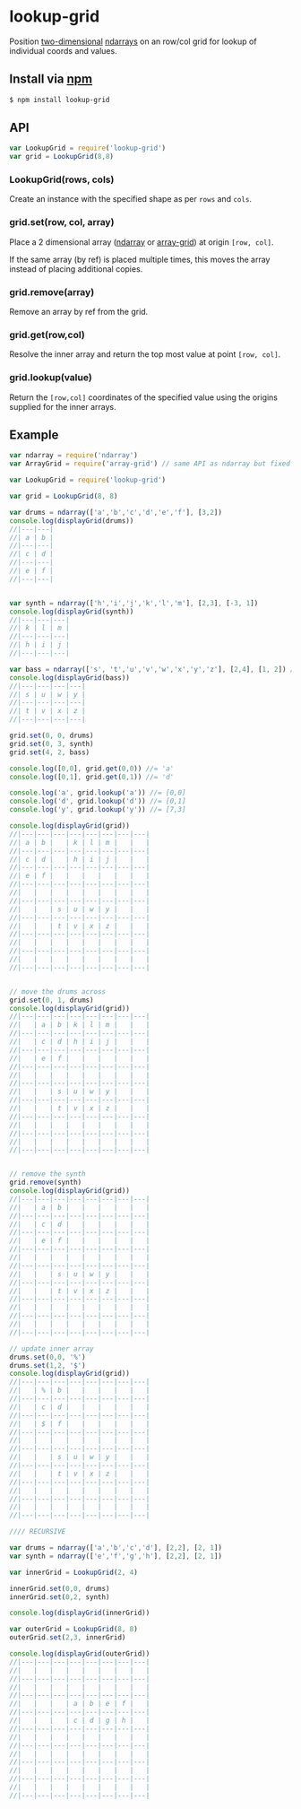 lookup-grid
===

Position [two-dimensional](https://github.com/mmckegg/array-grid) [ndarrays](https://github.com/mikolalysenko/ndarray) on an row/col grid for lookup of individual coords and values.

## Install via [npm](http://npmjs.com/packages/lookup-grid)

```bash
$ npm install lookup-grid
```

## API

```js
var LookupGrid = require('lookup-grid')
var grid = LookupGrid(8,8)
```

### LookupGrid(rows, cols)

Create an instance with the specified shape as per `rows` and `cols`.

### grid.set(row, col, array)

Place a 2 dimensional array ([ndarray](https://github.com/mikolalysenko/ndarray) or [array-grid](https://github.com/mmckegg/array-grid)) at origin `[row, col]`.

If the same array (by ref) is placed multiple times, this moves the array instead of placing additional copies.

### grid.remove(array)

Remove an array by ref from the grid.

### grid.get(row,col)

Resolve the inner array and return the top most value at point `[row, col]`.

### grid.lookup(value)

Return the `[row,col]` coordinates of the specified value using the origins supplied for the inner arrays.

## Example

```js
var ndarray = require('ndarray')
var ArrayGrid = require('array-grid') // same API as ndarray but fixed at 2d

var LookupGrid = require('lookup-grid')

var grid = LookupGrid(8, 8)

var drums = ndarray(['a','b','c','d','e','f'], [3,2])
console.log(displayGrid(drums))
//|---|---|
//| a | b |
//|---|---|
//| c | d |
//|---|---|
//| e | f |
//|---|---|


var synth = ndarray(['h','i','j','k','l','m'], [2,3], [-3, 1])
console.log(displayGrid(synth))
//|---|---|---|
//| k | l | m |
//|---|---|---|
//| h | i | j |
//|---|---|---|

var bass = ndarray(['s', 't','u','v','w','x','y','z'], [2,4], [1, 2]) // col major
console.log(displayGrid(bass))
//|---|---|---|---|
//| s | u | w | y |
//|---|---|---|---|
//| t | v | x | z |
//|---|---|---|---|

grid.set(0, 0, drums)
grid.set(0, 3, synth)
grid.set(4, 2, bass)

console.log([0,0], grid.get(0,0)) //= 'a'
console.log([0,1], grid.get(0,1)) //= 'd'

console.log('a', grid.lookup('a')) //= [0,0]
console.log('d', grid.lookup('d')) //= [0,1]
console.log('y', grid.lookup('y')) //= [7,3]

console.log(displayGrid(grid))
//|---|---|---|---|---|---|---|---|
//| a | b |   | k | l | m |   |   |
//|---|---|---|---|---|---|---|---|
//| c | d |   | h | i | j |   |   |
//|---|---|---|---|---|---|---|---|
//| e | f |   |   |   |   |   |   |
//|---|---|---|---|---|---|---|---|
//|   |   |   |   |   |   |   |   |
//|---|---|---|---|---|---|---|---|
//|   |   | s | u | w | y |   |   |
//|---|---|---|---|---|---|---|---|
//|   |   | t | v | x | z |   |   |
//|---|---|---|---|---|---|---|---|
//|   |   |   |   |   |   |   |   |
//|---|---|---|---|---|---|---|---|
//|   |   |   |   |   |   |   |   |
//|---|---|---|---|---|---|---|---|


// move the drums across
grid.set(0, 1, drums)
console.log(displayGrid(grid))
//|---|---|---|---|---|---|---|---|
//|   | a | b | k | l | m |   |   |
//|---|---|---|---|---|---|---|---|
//|   | c | d | h | i | j |   |   |
//|---|---|---|---|---|---|---|---|
//|   | e | f |   |   |   |   |   |
//|---|---|---|---|---|---|---|---|
//|   |   |   |   |   |   |   |   |
//|---|---|---|---|---|---|---|---|
//|   |   | s | u | w | y |   |   |
//|---|---|---|---|---|---|---|---|
//|   |   | t | v | x | z |   |   |
//|---|---|---|---|---|---|---|---|
//|   |   |   |   |   |   |   |   |
//|---|---|---|---|---|---|---|---|
//|   |   |   |   |   |   |   |   |
//|---|---|---|---|---|---|---|---|


// remove the synth
grid.remove(synth)
console.log(displayGrid(grid))
//|---|---|---|---|---|---|---|---|
//|   | a | b |   |   |   |   |   |
//|---|---|---|---|---|---|---|---|
//|   | c | d |   |   |   |   |   |
//|---|---|---|---|---|---|---|---|
//|   | e | f |   |   |   |   |   |
//|---|---|---|---|---|---|---|---|
//|   |   |   |   |   |   |   |   |
//|---|---|---|---|---|---|---|---|
//|   |   | s | u | w | y |   |   |
//|---|---|---|---|---|---|---|---|
//|   |   | t | v | x | z |   |   |
//|---|---|---|---|---|---|---|---|
//|   |   |   |   |   |   |   |   |
//|---|---|---|---|---|---|---|---|
//|   |   |   |   |   |   |   |   |
//|---|---|---|---|---|---|---|---|

// update inner array
drums.set(0,0, '%')
drums.set(1,2, '$')
console.log(displayGrid(grid))
//|---|---|---|---|---|---|---|---|
//|   | % | b |   |   |   |   |   |
//|---|---|---|---|---|---|---|---|
//|   | c | d |   |   |   |   |   |
//|---|---|---|---|---|---|---|---|
//|   | $ | f |   |   |   |   |   |
//|---|---|---|---|---|---|---|---|
//|   |   |   |   |   |   |   |   |
//|---|---|---|---|---|---|---|---|
//|   |   | s | u | w | y |   |   |
//|---|---|---|---|---|---|---|---|
//|   |   | t | v | x | z |   |   |
//|---|---|---|---|---|---|---|---|
//|   |   |   |   |   |   |   |   |
//|---|---|---|---|---|---|---|---|
//|   |   |   |   |   |   |   |   |
//|---|---|---|---|---|---|---|---|

//// RECURSIVE

var drums = ndarray(['a','b','c','d'], [2,2], [2, 1])
var synth = ndarray(['e','f','g','h'], [2,2], [2, 1])

var innerGrid = LookupGrid(2, 4)

innerGrid.set(0,0, drums)
innerGrid.set(0,2, synth)

console.log(displayGrid(innerGrid))

var outerGrid = LookupGrid(8, 8)
outerGrid.set(2,3, innerGrid)

console.log(displayGrid(outerGrid))
//|---|---|---|---|---|---|---|---|
//|   |   |   |   |   |   |   |   |
//|---|---|---|---|---|---|---|---|
//|   |   |   |   |   |   |   |   |
//|---|---|---|---|---|---|---|---|
//|   |   |   | a | b | e | f |   |
//|---|---|---|---|---|---|---|---|
//|   |   |   | c | d | g | h |   |
//|---|---|---|---|---|---|---|---|
//|   |   |   |   |   |   |   |   |
//|---|---|---|---|---|---|---|---|
//|   |   |   |   |   |   |   |   |
//|---|---|---|---|---|---|---|---|
//|   |   |   |   |   |   |   |   |
//|---|---|---|---|---|---|---|---|
//|   |   |   |   |   |   |   |   |
//|---|---|---|---|---|---|---|---|